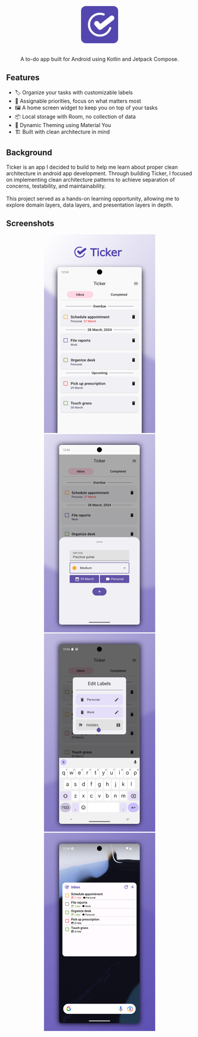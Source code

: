 <div align="center">
  <img src="previews/logo.png" width="100">
</div>

<br>
<p align = "center">
  A to-do app built for Android using Kotlin and Jetpack Compose.
</p>

## Features
- 🏷️ Organize your tasks with customizable labels
- 🚩 Assignable priorities, focus on what matters most
- 🖼️ A home screen widget to keep you on top of your tasks
- 📦 Local storage with Room, no collection of data
- 🎨 Dynamic Theming using Material You
- 🏗️ Built with clean architecture in mind

## Background
Ticker is an app I decided to build to help me learn about proper clean architecture in android app development.
Through building Ticker, I focused on implementing clean architecture patterns to achieve separation of concerns, testability, and maintainability.
<br><br>
This project served as a hands-on learning opportunity, allowing me to explore domain layers, data layers, and presentation layers in depth.

## Screenshots
<div align="center">
<img src="previews/preview1.png" alt="Screenshot 1" width="300">
<img src="previews/preview2.png" alt="Screenshot 2" width="300">
</div>
<div align="center">
<img src="previews/preview3.png" alt="Screenshot 3" width="300">
<img src="previews/preview5.png" alt="Screenshot 4" width="300">
</div>
